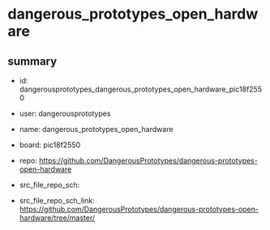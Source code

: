# dangerous_prototypes_open_hardware
 
## summary 
* id: dangerousprototypes_dangerous_prototypes_open_hardware_pic18f2550
* user: dangerousprototypes
* name: dangerous_prototypes_open_hardware
* board: pic18f2550
* repo: https://github.com/DangerousPrototypes/dangerous-prototypes-open-hardware



* src_file_repo_sch: 
* src_file_repo_sch_link: https://github.com/DangerousPrototypes/dangerous-prototypes-open-hardware/tree/master/






